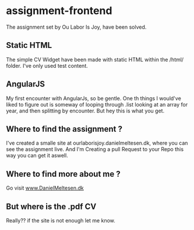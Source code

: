 # assignment-frontend
The assignment set by Ou Labor Is Joy, have been solved.

## Static HTML
The simple CV Widget have been made with static HTML within the /html/ folder.
I've only used test content.

## AngularJS
My first encounter with AngularJs, so be gentle. One th things I would've liked to figure out is someway of looping through .list looking at an array for year, and then splitting by encounter.
But hey this is what you get.

## Where to find the assignment ?
I've created a smalle site at ourlaborisjoy.danielmeltesen.dk, where you can see the assignment live.
And I'm Creating a pull Request to your Repo this way you can get it aswell.

## Where to find more about me ?
Go visit www.DanielMeltesen.dk

## But where is the .pdf CV
Really?? if the site is not enough let me know.
